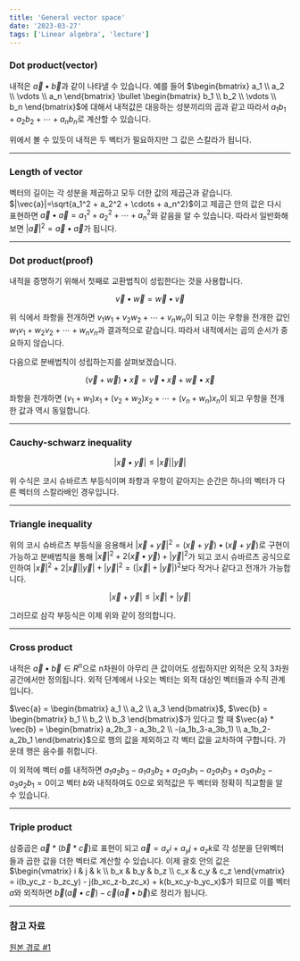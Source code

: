 ```yaml
---
title: 'General vector space'
date: '2023-03-27'
tags: ['Linear algebra', 'lecture']
---
```


### Dot product(vector)

내적은 $\vec{a} \bullet \vec{b}$과 같이 나타낼 수 있습니다. 예를 들어 $\begin{bmatrix} a_1 \\ a_2 \\ \vdots \\ a_n \end{bmatrix} \bullet \begin{bmatrix} b_1 \\ b_2 \\ \vdots \\ b_n \end{bmatrix}$에 대해서 내적값은 대응하는 성분끼리의 곱과 같고 따라서 $a_1b_1 + a_2b_2 + \cdots + a_nb_n$로 계산할 수 있습니다.

위에서 볼 수 있듯이 내적은 두 벡터가 필요하지만 그 값은 스칼라가 됩니다.

---

### Length of vector

벡터의 길이는 각 성분을 제곱하고 모두 더한 값의 제곱근과 같습니다. $|\vec{a}|=\sqrt{a_1^2 + a_2^2 + \cdots + a_n^2}$이고 제곱근 안의 값은 다시 표현하면 $\vec{a} \bullet \vec{a}=a_1^2 + a_2^2 + \cdots + a_n^2$와 같음을 알 수 있습니다. 따라서 일반화해보면 $|\vec{a}|^2 = \vec{a} \bullet \vec{a}$가 됩니다.

---

### Dot product(proof)

내적을 증명하기 위해서 첫째로 교환법칙이 성립한다는 것을 사용합니다.

$$
\vec{v} \bullet \vec{w} = \vec{w} \bullet \vec{v}
$$

위 식에서 좌항을 전개하면 $v_1w_1 + v_2w_2 + \cdots + v_nw_n$이 되고 이는 우항을 전개한 값인 $w_1v_1 + w_2v_2 + \cdots + w_nv_n$과 결과적으로 같습니다. 따라서 내적에서는 곱의 순서가 중요하지 않습니다.

다음으로 분배법칙이 성립하는지를 살펴보겠습니다.

$$
(\vec{v} + \vec{w}) \bullet \vec{x}=\vec{v} \bullet \vec{x} + \vec{w} \bullet \vec{x}
$$

좌항을 전개하면 $(v_1+w_1)x_1 + (v_2+w_2)x_2 + \cdots + (v_n+w_n)x_n$이 되고 우항을 전개한 값과 역시 동일합니다.

---

### Cauchy-schwarz inequality

$$
|\vec{x} \bullet \vec{y}| \le |\vec{x}||\vec{y}|
$$

위 수식은 코시 슈바르츠 부등식이며 좌항과 우항이 같아지는 순간은 하나의 벡터가 다른 벡터의 스칼라배인 경우입니다.

---

### Triangle inequality

위의 코시 슈바르츠 부등식을 응용해서 $|\vec{x} + \vec{y}|^2=(\vec{x}+\vec{y}) \bullet (\vec{x}+\vec{y})$로 구현이 가능하고 분배법칙을 통해 $|\vec{x}|^2 + 2(\vec{x} \bullet \vec{y}) + |\vec{y}|^2$가 되고 코시 슈바르츠 공식으로 인하여 $|\vec{x}|^2 + 2|\vec{x}||\vec{y}| + |\vec{y}|^2 = (|\vec{x}|+|\vec{y}|)^2$보다 작거나 같다고 전개가 가능합니다.

$$
|\vec{x} + \vec{y}| \le |\vec{x}|+|\vec{y}|
$$

그러므로 삼각 부등식은 이제 위와 같이 정의합니다.

---

### Cross product

내적은 $\vec{a} \bullet \vec{b} \in R^n$으로 n차원이 아무리 큰 값이어도 성립하지만 외적은 오직 3차원 공간에서만 정의됩니다. 외적 단계에서 나오는 벡터는 외적 대상인 벡터들과 수직 관계입니다.

$\vec{a} = \begin{bmatrix} a_1 \\ a_2 \\ a_3 \end{bmatrix}$, $\vec{b} = \begin{bmatrix} b_1 \\ b_2 \\ b_3 \end{bmatrix}$가 있다고 할 때 $\vec{a} * \vec{b} = \begin{bmatrix} a_2b_3 - a_3b_2 \\ -(a_1b_3-a_3b_1) \\ a_1b_2-a_2b_1 \end{bmatrix}$으로 행의 값을 제외하고 각 벡터 값을 교차하여 구합니다. 가운데 행은 음수를 취합니다.

이 외적에 벡터 $a$를 내적하면 $a_1a_2b_3 - a_1a_3b_2 + a_2a_3b_1 - a_2a_1b_3 + a_3a_1b_2 - a_3a_2b_1=0$이고 벡터 $b$와 내적하여도 0으로 외적값은 두 벡터와 정확히 직교함을 알 수 있습니다.

---

### Triple product

삼중곱은 $\vec{a}*(\vec{b}*\vec{c})$로 표현이 되고 $\vec{a} = a_xi+a_yj+a_zk$로 각 성분을 단위벡터들과 곱한 값을 더한 벡터로 계산할 수 있습니다. 이제 괄호 안의 값은 $\begin{vmatrix} i & j & k \\ b_x & b_y & b_z \\ c_x & c_y & c_z \end{vmatrix} = i(b_yc_z - b_zc_y) - j(b_xc_z-b_zc_x) + k(b_xc_y-b_yc_x)$가 되므로 이를 벡터 $a$와 외적하면 $\vec{b}(\vec{a} \bullet \vec{c}) - \vec{c}(\vec{a} \bullet \vec{b})$로 정리가 됩니다.

---

### 참고 자료

[원본 경로 #1](https://www.boostcourse.org/ai151/joinLectures/194162)